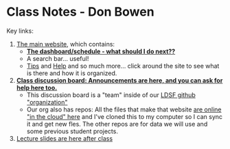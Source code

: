# Class Notes - Don Bowen
 
Key links:
1. [The main website](https://ledatascifi.github.io), which contains:
   - [**The dashboard/schedule - what should I do next??**](https://ledatascifi.github.io/ledatascifi-2023/content/about/schedule.html)
   - A search bar... useful!
   - [Tips](https://ledatascifi.github.io/ledatascifi-2023/content/about/tips.html) and [Help](https://ledatascifi.github.io/ledatascifi-2023/content/about/help.html) and so much more... click around the site to see what is there and how it is organized.
1. [**Class discussion board: Announcements are here, and you can ask for help here too.**](https://github.com/orgs/LeDataSciFi/teams/classmates-2023)
   - This discussion board is a "team" inside of our [LDSF github "organization"](https://github.com/orgs/LeDataSciFi) 
   - Our org also has repos: All the files that make that website [are online "in the cloud" here](https://github.com/LeDataSciFi/ledatascifi-2023) and I've cloned this to my computer so I can sync it and get new fles. The other repos are for data we will use and some previous student projects. 
1. [Lecture slides are here after class](https://donbowen.github.io/slides/)
